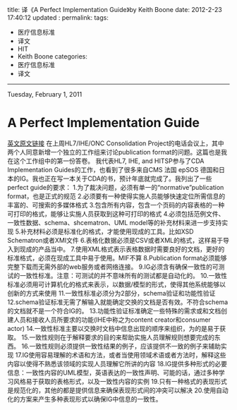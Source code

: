 title: 译《A Perfect Implementation Guide》by Keith Boone
date: 2012-2-23 17:40:12
updated	:
permalink:
tags:
- 医疗信息标准
- 译文
- HIT
- Keith Boone
categories:
- 医疗信息标准
- 译文

---

Tuesday, February 1, 2011
# A Perfect Implementation Guide

[英文原文链接](http://motorcycleguy.blogspot.com/2011/02/perfect-implementation-guide.html)
在上周HL7/IHE/ONC Consolidation Project的电话会议上，其中两个人同意新增一个独立的工作组来讨论publication format的问题。这篇也是我在这个工作组中的第一份答卷。
我代表HL7, IHE, and HITSP参与了CDA Implementation Guides的工作，也看到了很多来自CMS 法国 epSOS 德国和日本的IG。我也正在写一本关于CDA的书，预计年底就完成了。我列出了一些perfect guide的要求：
1.为了裁决问题，必须有单一的“normative”publication format，也是正式的规范
2.必须要有一种使得实施人员能够快速定位所需信息的丰富的、可搜索的多媒体格式
3.包含所有内容，包含一个页码的内容表格的一种可打印的格式，能够让实施人员获取到这种可打印的格式
4.必须包括范例文件、一致性数据、schema、shcematron、UML model等的补充材料来进一步支持实现
5.补充材料必须是标准化的格式，才能使用现成的工具。比如XSD Schematron或者XMI文件
6.表格化数据必须是CSV或者XML的格式，这样易于导入到现成的产品当中。
7.使用XML格式表示表格数据时需要良好的文档，更好的标准格式，必须在现成工具中易于使用。MIF不算
8.Publication format必须能够完整下载而无需外部的web服务或者网络连接。
9.IG必须含有确保一致性的可测试的一致性标准。注意：可测试的并不意味所有的测试都是自动化的。
10.一致性标准必须用可计算机化的格式来表示，以数据/模型的形式，使得其他系统能够以创新的方式来使用
11.一致性标准必须分为2部分，schema验证和功能性验证
12.schema验证标准无需了解输入就能确定交换的文档是否有效。不符合schema的文档就不是一个符合IG的。
13.功能性验证标准确定一些特殊的需求或和文档创建人员和接收人员所要求的功能(IHE中称之为content creator和consumer actor)
14.一致性标准主要以交换时文档中信息出现的顺序来组织，为的是易于获取。
15.一致性规则在于解释要求的目的来帮助实施人员理解规则想要完成的东西。
16.一致性规则必须提供一致性结果的例子，应该提供不一致的例子来辅助实现
17.IG使用容易理解的术语和方法，或者当使用领域术语或者方法时，解释这些内容以使得不熟悉该领域的实现人员理解它所讲的内容
18.IG提供多种形式的必要信息：一致性内容的UML模型，英语表达的一致性声明、可能的话，通过多种学习风格易于获取的表格形式，以及一致性内容的实例
19.只有一种格式的表现形式是规范化的，其他的都是提供信息来确保表现形式间的冲突可以解决
20.使用自动化的方案来产生多种表现形式以确保IG中信息的一致性。
